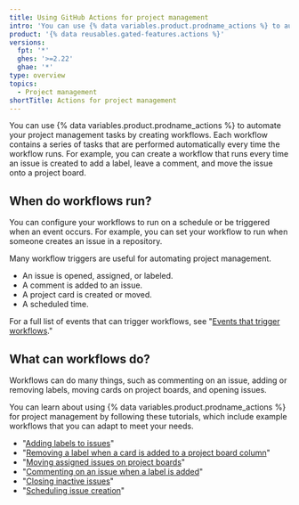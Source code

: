 ```yaml
---
title: Using GitHub Actions for project management
intro: 'You can use {% data variables.product.prodname_actions %} to automate many of your project management tasks.'
product: '{% data reusables.gated-features.actions %}'
versions:
  fpt: '*'
  ghes: '>=2.22'
  ghae: '*'
type: overview
topics:
  - Project management
shortTitle: Actions for project management
---
```


You can use {% data variables.product.prodname_actions %} to automate your project management tasks by creating workflows. Each workflow contains a series of tasks that are performed automatically every time the workflow runs. For example, you can create a workflow that runs every time an issue is created to add a label, leave a comment, and move the issue onto a project board.

## When do workflows run?

You can configure your workflows to run on a schedule or be triggered when an event occurs. For example, you can set your workflow to run when someone creates an issue in a repository.

Many workflow triggers are useful for automating project management.

- An issue is opened, assigned, or labeled.
- A comment is added to an issue.
- A project card is created or moved.
- A scheduled time.

For a full list of events that can trigger workflows, see "[Events that trigger workflows](/actions/reference/events-that-trigger-workflows)."

## What can workflows do?

Workflows can do many things, such as commenting on an issue, adding or removing labels, moving cards on project boards, and opening issues.

You can learn about using {% data variables.product.prodname_actions %} for project management by following these tutorials, which include example workflows that you can adapt to meet your needs.

- "[Adding labels to issues](/actions/guides/adding-labels-to-issues)"
- "[Removing a label when a card is added to a project board column](/actions/guides/removing-a-label-when-a-card-is-added-to-a-project-board-column)"
- "[Moving assigned issues on project boards](/actions/guides/moving-assigned-issues-on-project-boards)"
- "[Commenting on an issue when a label is added](/actions/guides/commenting-on-an-issue-when-a-label-is-added)"
- "[Closing inactive issues](/actions/guides/closing-inactive-issues)"
- "[Scheduling issue creation](/actions/guides/scheduling-issue-creation)"
